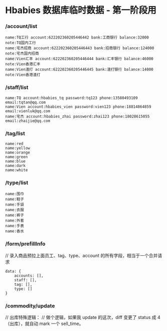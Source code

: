 # Hbabies 数据库临时数据 - 第一阶段用


### /account/list

```
name:TQ工行 account:622202360205446442 bank:工商银行 balance:32000 note:TQ国内工行
name:宅杰招商 account:622202360205446443 bank:招商银行 balance:124000 note:宅杰国内招商
name:Vien汇丰 account:622202360205446444 bank:汇丰银行 balance:46000 note:Vien香港汇丰
name:Vien渣打 account:622202360205446445 bank:渣打银行 balance:14000 note:Vien香港渣打
```

### /staff/list

```
name:TQ account:hbabies_tq password:tq123 phone:13580493109 email:tqtan@qq.com
name:Vien account:hbabies_vien password:vien123 phone:18814864859 email:vienluk@qq.com
name:宅杰 account:hbabies_zhai password:zhai123 phone:18028615055 email:zhaijie@qq.com
```

### /tag/list

```
name:red
name:yellow
name:orange
name:green
name:blue
name:dark
name:white
```

### /type/list

```
name:围巾
name:鞋子
name:手袋
name:衣服
name:裤子
name:外套
name:手表
name:香水
```

### /form/prefillInfo

// 录入商品预拉上面员工、tag、type、account 的所有字段，相当于一个合并请求

```
data: {
	accounts: [],
	staff: [],
	tag: [],
	type: []
}
```

### /commodity/update

// 出库特殊逻辑：
// 做个逻辑，如果我 update 的这次，diff 变更了 status 成 4（出库），就自动 mark 一个 sell_time。